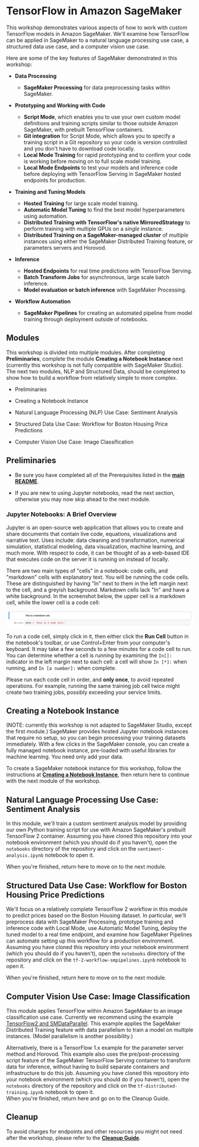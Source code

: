 # TensorFlow in Amazon SageMaker

This workshop demonstrates various aspects of how to work with custom TensorFlow models in Amazon SageMaker.  We'll examine how TensorFlow can be applied in  SageMaker to a natural language processing use case, a structured data use case, and a computer vision use case.  

Here are some of the key features of SageMaker demonstrated in this workshop:

- **Data Processing**
  - **SageMaker Processing** for data preprocessing tasks within SageMaker.

- **Prototyping and Working with Code**
  - **Script Mode**, which enables you to use your own custom model definitions and training scripts similar to those outside Amazon SageMaker, with prebuilt TensorFlow containers.
  - **Git integration** for Script Mode, which allows you to specify a training script in a Git repository so your code is version controlled and you don't have to download code locally. 
  - **Local Mode Training** for rapid prototyping and to confirm your code is working before moving on to full scale model training.
  - **Local Mode Endpoints** to test your models and inference code before deploying with TensorFlow Serving in SageMaker hosted endpoints for production.

- **Training and Tuning Models**
  - **Hosted Training** for large scale model training.
  - **Automatic Model Tuning** to find the best model hyperparameters using automation.
  - **Distributed Training with TensorFlow's native MirroredStrategy** to perform training with multiple GPUs on a *single* instance.
  - **Distributed Training on a SageMaker-managed cluster** of *multiple* instances using either the SageMaker Distributed Training feature, or parameters servers and Horovod.

- **Inference**
  - **Hosted Endpoints** for real time predictions with TensorFlow Serving.
  - **Batch Transform Jobs** for asynchronous, large scale batch inference.
  - **Model evaluation or batch inference** with SageMaker Processing.

- **Workflow Automation**
  - **SageMaker Pipelines** for creating an automated pipeline from model training through deployment outside of notebooks.  


## Modules

This workshop is divided into multiple modules. After completing **Preliminaries**, complete the module **Creating a Notebook Instance** next (currently this workshop is not fully compatible with SageMaker Studio).  The next two modules, NLP and Structured Data, should be completed to show how to build a workflow from relatively simple to more complex. 

- Preliminaries

- Creating a Notebook Instance

- Natural Language Processing (NLP) Use Case:  Sentiment Analysis 

- Structured Data Use Case:  Workflow for Boston Housing Price Predictions 

- Computer Vision Use Case:  Image Classification  


## Preliminaries

- Be sure you have completed all of the Prerequisites listed in the [**main README**](../README.md). 

- If you are new to using Jupyter notebooks, read the next section, otherwise you may now skip ahead to the next module.


### Jupyter Notebooks:  A Brief Overview

Jupyter is an open-source web application that allows you to create and share documents that contain live code, equations, visualizations and narrative text. Uses include: data cleaning and transformation, numerical simulation, statistical modeling, data visualization, machine learning, and much more. With respect to code, it can be thought of as a web-based IDE that executes code on the server it is running on instead of locally. 

There are two main types of "cells" in a notebook:  code cells, and "markdown" cells with explanatory text. You will be running the code cells.  These are distinguished by having "In" next to them in the left margin next to the cell, and a greyish background.  Markdown cells lack "In" and have a white background. In the screenshot below, the upper cell is a markdown cell, while the lower cell is a code cell:

![Cells](../images/cells.png)

To run a code cell, simply click in it, then either click the **Run Cell** button in the notebook's toolbar, or use Control+Enter from your computer's keyboard. It may take a few seconds to a few minutes for a code cell to run. You can determine whether a cell is running by examining the `In[]:` indicator in the left margin next to each cell:  a cell will show `In [*]:` when running, and `In [a number]:` when complete.

Please run each code cell in order, and **only once**, to avoid repeated operations.  For example, running the same training job cell twice might create two training jobs, possibly exceeding your service limits.


## Creating a Notebook Instance

(NOTE: currently this workshop is not adapted to SageMaker Studio, except the first module.)  SageMaker provides hosted Jupyter notebook instances that require no setup, so you can begin processing your training datasets immediately. With a few clicks in the SageMaker console, you can create a fully managed notebook instance, pre-loaded with useful libraries for machine learning. You need only add your data.

To create a SageMaker notebook instance for this workshop, follow the instructions at [**Creating a Notebook Instance**](../NotebookCreation), then return here to continue with the next module of the workshop.


## Natural Language Processing Use Case:  Sentiment Analysis  

In this module, we'll train a custom sentiment analysis model by providing our own Python training script for use with Amazon SageMaker's prebuilt TensorFlow 2 container.  Assuming you have cloned this repository into your notebook environment (which you should do if you haven't), open the `notebooks` directory of the repository and click on the `sentiment-analysis.ipynb` notebook to open it.  

When you're finished, return here to move on to the next module.  


## Structured Data Use Case:  Workflow for Boston Housing Price Predictions

We'll focus on a relatively complete TensorFlow 2 workflow in this module to predict prices based on the Boston Housing dataset.  In particular, we'll preprocess data with SageMaker Processing, prototype training and inference code with Local Mode, use Automatic Model Tuning, deploy the tuned model to a real time endpoint, and examine how SageMaker Pipelines can automate setting up this workflow for a production environment.  Assuming you have cloned this repository into your notebook environment (which you should do if you haven't), open the `notebooks` directory of the repository and click on the `tf-2-workflow-smpipelines.ipynb` notebook to open it.  

When you're finished, return here to move on to the next module.  


## Computer Vision Use Case:  Image Classification

This module applies TensorFlow within Amazon SageMaker to an image classification use case.  Currently we recommend using the example [TensorFlow2 and SMDataParallel](https://github.com/aws/amazon-sagemaker-examples/tree/master/training/distributed_training/tensorflow/data_parallel/mnist).  This example applies the  SageMaker Distributed Training feature with data parallelism to train a model on multiple instances.  (Model parallelism is another possibility.)  

Alternatively, there is a TensorFlow 1.x example for the parameter server method and Horovod.  This example also uses the pre/post-processing script feature of the SageMaker TensorFlow Serving container to transform data for inference, without having to build separate containers and infrastructure to do this job.  Assuming you have cloned this repository into your notebook environment (which you should do if you haven't), open the `notebooks` directory of the repository and click on the `tf-distributed-training.ipynb` notebook to open it.  
When you're finished, return here and go on to the Cleanup Guide.  


## Cleanup

To avoid charges for endpoints and other resources you might not need after the workshop, please refer to the [**Cleanup Guide**](../CleanupGuide).


